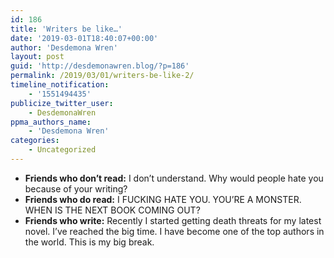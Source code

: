 ```yaml
---
id: 186
title: 'Writers be like…'
date: '2019-03-01T18:40:07+00:00'
author: 'Desdemona Wren'
layout: post
guid: 'http://desdemonawren.blog/?p=186'
permalink: /2019/03/01/writers-be-like-2/
timeline_notification:
    - '1551494435'
publicize_twitter_user:
    - DesdemonaWren
ppma_authors_name:
    - 'Desdemona Wren'
categories:
    - Uncategorized
---
```


- **Friends who don’t read:** I don’t understand. Why would people hate you because of your writing?
- **Friends who do read:** I FUCKING HATE YOU. YOU’RE A MONSTER. WHEN IS THE NEXT BOOK COMING OUT?
- **Friends who write:** Recently I started getting death threats for my latest novel. I’ve reached the big time. I have become one of the top authors in the world. This is my big break.